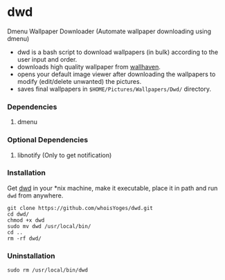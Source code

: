 # dwd
Dmenu Wallpaper Downloader (Automate wallpaper downloading using dmenu)

- dwd is a bash script to download wallpapers (in bulk) according to the user input and order.
- downloads high quality wallpaper from [wallhaven](https://wallhaven.cc).
- opens your default image viewer after downloading the wallpapers to modify (edit/delete unwanted) the pictures.
- saves final wallpapers in `$HOME/Pictures/Wallpapers/Dwd/` directory.

### Dependencies
1. dmenu

### Optional Dependencies
1. libnotify (Only to get notification)

### Installation
Get [dwd](dwd) in your \*nix machine, make it executable, place it in path and run `dwd` from anywhere.
```
git clone https://github.com/whoisYoges/dwd.git
cd dwd/
chmod +x dwd
sudo mv dwd /usr/local/bin/
cd ..
rm -rf dwd/
```

### Uninstallation
```
sudo rm /usr/local/bin/dwd
```
